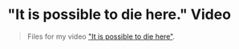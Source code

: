 # "It is possible to die here." Video

> Files for my video ["It is possible to die here"](https://youtu.be/mMudWHPohEo?si=2tWxf_xiA-T2DTM_).
